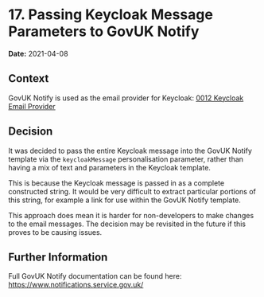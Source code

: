 # 17. Passing Keycloak Message Parameters to GovUK Notify

**Date:** 2021-04-08
  
## Context
  
GovUK Notify is used as the email provider for Keycloak: [0012 Keycloak Email Provider](0012-keycloak-email-provider.md)

## Decision

It was decided to pass the entire Keycloak message into the GovUK Notify template via the `keycloakMessage` personalisation parameter, rather than having a mix of text and parameters in the Keycloak template.

This is because the Keycloak message is passed in as a complete constructed string. It would be very difficult to extract particular portions of this string, for example a link for use within the GovUK Notify template.

This approach does mean it is harder for non-developers to make changes to the email messages. The decision may be revisited in the future if this proves to be causing issues.

## Further Information

Full GovUK Notify documentation can be found here: https://www.notifications.service.gov.uk/
